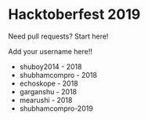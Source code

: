 # Hacktoberfest 2019
Need pull requests? Start here!

Add your username here!!
- shuboy2014 - 2018
- shubhamcompro - 2018
- echoskope - 2018
- garganshu - 2018
- mearushi - 2018
- shubhamcompro-2019
